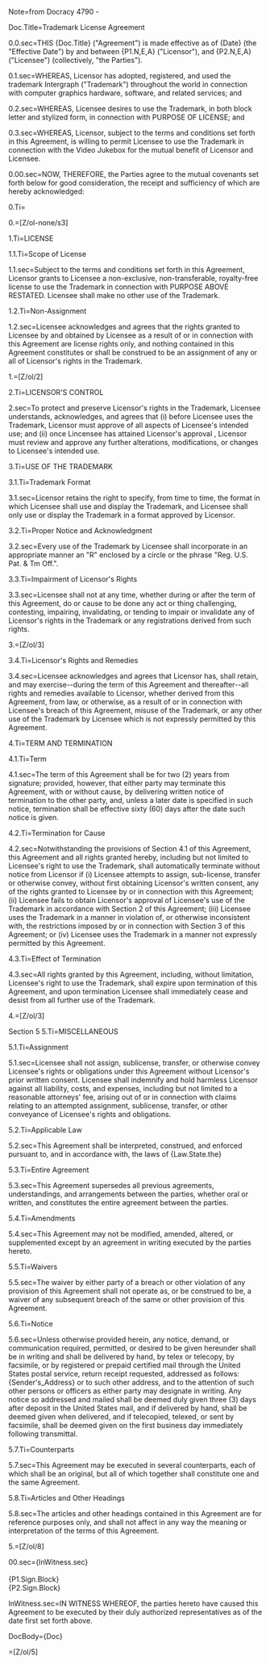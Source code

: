 Note=from Docracy 4790 - 

Doc.Title=Trademark License Agreement

0.0.sec=THIS {Doc.Title} ("Agreement") is made effective as of {Date} (the "Effective Date") by and between {P1.N,E,A} ("Licensor"), and {P2.N,E,A} ("Licensee") (collectively, "the Parties").

0.1.sec=WHEREAS, Licensor has adopted, registered, and used the trademark Intergraph ("Trademark") throughout the world in connection with computer graphics hardware, software, and related services; and

0.2.sec=WHEREAS, Licensee desires to use the Trademark, in both block letter and stylized form, in connection with PURPOSE OF LICENSE; and

0.3.sec=WHEREAS, Licensor, subject to the terms and conditions set forth in this Agreement, is willing to permit Licensee to use the Trademark in connection with the Video Jukebox for the mutual benefit of Licensor and Licensee.

0.00.sec=NOW, THEREFORE, the Parties agree to the mutual covenants set forth below for good consideration, the receipt and sufficiency of which are hereby acknowledged:

0.Ti=</i>

0.=[Z/ol-none/s3]

1.Ti=LICENSE

1.1.Ti=Scope of License

1.1.sec=Subject to the terms and conditions set forth in this Agreement, Licensor grants to Licensee a non-exclusive, non-transferable, royalty-free license to use the Trademark in connection with PURPOSE ABOVE RESTATED. Licensee shall make no other use of the Trademark.

1.2.Ti=Non-Assignment

1.2.sec=Licensee acknowledges and agrees that the rights granted to Licensee by and obtained by Licensee as a result of or in connection with this Agreement are license rights only, and nothing contained in this Agreement constitutes or shall be construed to be an assignment of any or all of Licensor's rights in the Trademark.

1.=[Z/ol/2]

2.Ti=LICENSOR'S CONTROL

2.sec=To protect and preserve Licensor's rights in the Trademark, Licensee understands, acknowledges, and agrees that (i) before Licensee uses the Trademark, Licensor must approve of all aspects of Licensee's intended use; and (ii) once Lincensee has attained Licensor's approval , Licensor must review and approve any further alterations, modifications, or changes to Licensee's intended use.

3.Ti=USE OF THE TRADEMARK

3.1.Ti=Trademark Format

3.1.sec=Licensor retains the right to specify, from time to time, the format in which Licensee shall use and display the Trademark, and Licensee shall only use or display the Trademark in a format approved by Licensor.

3.2.Ti=Proper Notice and Acknowledgment

3.2.sec=Every use of the Trademark by Licensee shall incorporate in an appropriate manner an "R" enclosed by a circle or the phrase "Reg. U.S. Pat. & Tm Off.".

3.3.Ti=Impairment of Licensor's Rights

3.3.sec=Licensee shall not at any time, whether during or after the term of this Agreement, do or cause to be done any act or thing challenging, contesting, impairing, invalidating, or tending to impair or invalidate any of Licensor's rights in the Trademark or any registrations derived from such rights.

3.=[Z/ol/3]

3.4.Ti=Licensor's Rights and Remedies

3.4.sec=Licensee acknowledges and agrees that Licensor has, shall retain, and may exercise--during the term of this Agreement and thereafter--all rights and remedies available to Licensor, whether derived from this Agreement, from law, or otherwise, as a result of or in connection with Licensee's breach of this Agreement, misuse of the Trademark, or any other use of the Trademark by Licensee which is not expressly permitted by this Agreement.

4.Ti=TERM AND TERMINATION

4.1.Ti=Term

4.1.sec=The term of this Agreement shall be for two (2) years from signature; provided, however, that either party may terminate this Agreement, with or without cause, by delivering written notice of termination to the other party, and, unless a later date is specified in such notice, termination shall be effective sixty (60) days after the date such notice is given.

4.2.Ti=Termination for Cause

4.2.sec=Notwithstanding the provisions of Section 4.1 of this Agreement, this Agreement and all rights granted hereby, including but not limited to Licensee's right to use the Trademark, shall automatically terminate without notice from Licensor if (i) Licensee attempts to assign, sub-license, transfer or otherwise convey, without first obtaining Licensor's written consent, any of the rights granted to Licensee by or in connection with this Agreement; (ii) Licensee fails to obtain Licensor's approval of Licensee's use of the Trademark in accordance with Section 2 of this Agreement; (iii) Licensee uses the Trademark in a manner in violation of, or otherwise inconsistent with, the restrictions imposed by or in connection with Section 3 of this Agreement; or (iv) Licensee uses the Trademark in a manner not expressly permitted by this Agreement.

4.3.Ti=Effect of Termination

4.3.sec=All rights granted by this Agreement, including, without limitation, Licensee's right to use the Trademark, shall expire upon termination of this Agreement, and upon termination Licensee shall immediately cease and desist from all further use of the Trademark.

4.=[Z/ol/3]

Section 5
5.Ti=MISCELLANEOUS

5.1.Ti=Assignment

5.1.sec=Licensee shall not assign, sublicense, transfer, or otherwise convey Licensee's rights or obligations under this Agreement without Licensor's prior written consent. Licensee shall indemnify and hold harmless Licensor against all liability, costs, and expenses, including but not limited to a reasonable attorneys' fee, arising out of or in connection with claims relating to an attempted assignment, sublicense, transfer, or other conveyance of Licensee's rights and obligations.

5.2.Ti=Applicable Law

5.2.sec=This Agreement shall be interpreted, construed, and enforced pursuant to, and in accordance with, the laws of {Law.State.the}

5.3.Ti=Entire Agreement

5.3.sec=This Agreement supersedes all previous agreements, understandings, and arrangements between the parties, whether oral or written, and constitutes the entire agreement between the parties.

5.4.Ti=Amendments

5.4.sec=This Agreement may not be modified, amended, altered, or supplemented except by an agreement in writing executed by the parties hereto.

5.5.Ti=Waivers

5.5.sec=The waiver by either party of a breach or other violation of any provision of this Agreement shall not operate as, or be construed to be, a waiver of any subsequent breach of the same or other provision of this Agreement.

5.6.Ti=Notice

5.6.sec=Unless otherwise provided herein, any notice, demand, or communication required, permitted, or desired to be given hereunder shall be in writing and shall be delivered by hand, by telex or telecopy, by facsimile, or by registered or prepaid certified mail through the United States postal service, return receipt requested, addressed as follows: {Sender's_Address} or to such other address, and to the attention of such other persons or officers as either party may designate in writing. Any notice so addressed and mailed shall be deemed duly given three (3) days after deposit in the United States mail, and if delivered by hand, shall be deemed given when delivered, and if telecopied, telexed, or sent by facsimile, shall be deemed given on the first business day immediately following transmittal.

5.7.Ti=Counterparts

5.7.sec=This Agreement may be executed in several counterparts, each of which shall be an original, but all of which together shall constitute one and the same Agreement.

5.8.Ti=Articles and Other Headings

5.8.sec=The articles and other headings contained in this Agreement are for reference purposes only, and shall not affect in any way the meaning or interpretation of the terms of this Agreement.

5.=[Z/ol/8]

00.sec={InWitness.sec}<br><br>{P1.Sign.Block}<br>{P2.Sign.Block}

InWitness.sec=IN WITNESS WHEREOF, the parties hereto have caused this Agreement to be executed by their duly authorized representatives as of the date first set forth above.

DocBody={Doc}

=[Z/ol/5]
